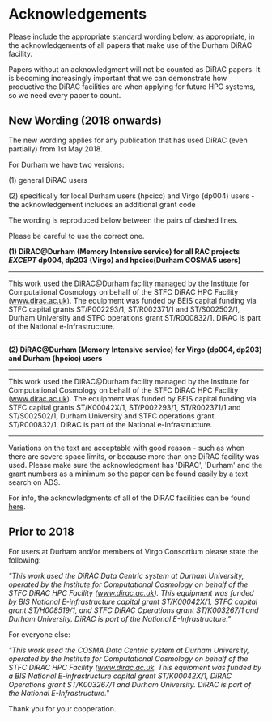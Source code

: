 # Acknowledgements

Please include the appropriate standard wording below, as appropriate, in the acknowledgements of all papers that make use of the Durham DiRAC facility.

Papers without an acknowledgment will not be counted as DiRAC papers. It is becoming increasingly important that we can demonstrate how productive the DiRAC facilities are when applying for future HPC systems, so we need every paper to count.

## New Wording (2018 onwards)

The new wording applies for any publication that has used DiRAC (even partially) from 1st May 2018.

For Durham we have two versions:

(1) general DiRAC users

(2) specifically for local Durham users (hpcicc) and Virgo (dp004) users - the acknowledgement includes an additional grant code

The wording is reproduced below between the pairs of dashed lines.

Please be careful to use the correct one.

__(1) DiRAC@Durham (Memory Intensive service) for all RAC projects *EXCEPT* dp004, dp203 (Virgo) and hpcicc(Durham COSMA5 users)__

-----------------------------------------------------------------

This work used the DiRAC@Durham facility managed by the Institute for Computational Cosmology on behalf of the STFC DiRAC HPC Facility (www.dirac.ac.uk). The equipment was funded by BEIS capital funding via STFC capital grants ST/P002293/1, ST/R002371/1 and ST/S002502/1, Durham University and STFC operations grant ST/R000832/1. DiRAC is part of the National e-Infrastructure. 

-----------------------------------------------------------------

__(2) DiRAC@Durham (Memory Intensive service) for Virgo (dp004, dp203) and Durham (hpcicc) users__

-----------------------------------------------------------------

This work used the DiRAC@Durham facility managed by the Institute for Computational Cosmology on behalf of the STFC DiRAC HPC Facility (www.dirac.ac.uk). The equipment was funded by BEIS capital funding via STFC capital grants ST/K00042X/1, ST/P002293/1, ST/R002371/1 and ST/S002502/1, Durham University and STFC operations grant ST/R000832/1. DiRAC is part of the National e-Infrastructure.

-----------------------------------------------------------------

Variations on the text are acceptable with good reason - such as when there are severe space limits, or because more than one DiRAC facility was used. Please make sure the acknowledgment has 'DiRAC', 'Durham' and the grant numbers as a minimum so the paper can be found easily by a text search on ADS.

For info, the acknowledgments of all of the DiRAC facilities can be found [here](https://dirac.ac.uk/community/#Acknowledgements).

## Prior to 2018

For users at Durham and/or members of Virgo Consortium please state the following:

*"This work used the DiRAC Data Centric system at Durham University, operated by the Institute for Computational Cosmology on behalf of the STFC DiRAC HPC Facility (www.dirac.ac.uk). This equipment was funded by BIS National E-infrastructure capital grant ST/K00042X/1, STFC capital grant ST/H008519/1, and STFC DiRAC Operations grant ST/K003267/1 and Durham University. DiRAC is part of the National E-Infrastructure."*


For everyone else:

*"This work used the COSMA Data Centric system at Durham University, operated by the Institute for Computational Cosmology on behalf of the STFC DiRAC HPC Facility (www.dirac.ac.uk. This equipment was funded by a BIS National E-infrastructure capital grant ST/K00042X/1, DiRAC Operations grant ST/K003267/1 and Durham University. DiRAC is part of the National E-Infrastructure."*

Thank you for your cooperation.


